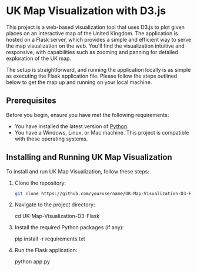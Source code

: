 
# UK Map Visualization with D3.js

This project is a web-based visualization tool that uses D3.js to plot given places on an interactive map of the United Kingdom. The application is hosted on a Flask server, which provides a simple and efficient way to serve the map visualization on the web. You'll find the visualization intuitive and responsive, with capabilities such as zooming and panning for detailed exploration of the UK map.

The setup is straightforward, and running the application locally is as simple as executing the Flask application file. Please follow the steps outlined below to get the map up and running on your local machine.




## Prerequisites

Before you begin, ensure you have met the following requirements:

- You have installed the latest version of [Python](https://www.python.org/downloads/).
- You have a Windows, Linux, or Mac machine. This project is compatible with these operating systems.

## Installing and Running UK Map Visualization

To install and run UK Map Visualization, follow these steps:

1. Clone the repository:
   ```bash
   git clone https://github.com/yourusername/UK-Map-Visualization-D3-Flask.git

2. Navigate to the project directory:

   cd UK-Map-Visualization-D3-Flask


3. Install the required Python packages (if any):

   pip install -r requirements.txt


4. Run the Flask application:

   python app.py

   
